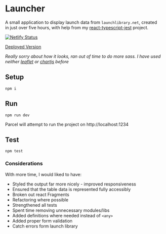 # Launcher
A small application to display launch data from `launchlibrary.net`, created in just over five hours, with help from my [react-typescript-jest](https://github.com/lanoid/react-typescript-jest) project.

[![Netlify Status](https://api.netlify.com/api/v1/badges/0dd6589c-44ab-4bd9-8308-1628300fdd64/deploy-status)](https://app.netlify.com/sites/inspiring-brattain-31eb28/deploys)

[Deployed Version](https://lanoid-launches.netlify.com)

*Really sorry about how it looks, ran out of time to do more sass.*
*I have used neither [leaflet](https://leafletjs.com) or [chartjs](https://www.chartjs.org) before*

## Setup

`npm i`

## Run

`npm run dev`

Parcel will attempt to run the project on http://localhost:1234

## Test

`npm test`

### Considerations

With more time, I would liked to have:

- Styled the output far more nicely - improved responsiveness
- Ensured that the table data is represented fully accessibly
- Broken out react Fragments
- Refactoring where possible
- Strengthened all tests
- Spent time removing unnecessary modules/libs
- Added definitions where needed instead of `<any>`
- Added proper form validation
- Catch errors form launch library
